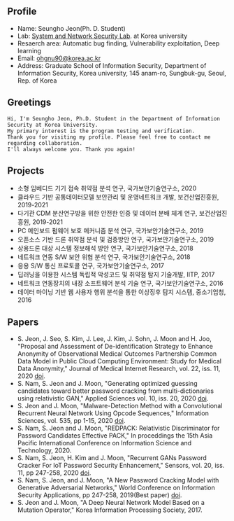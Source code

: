 ## Profile
- Name: Seungho Jeon(Ph. D. Student)
- Lab: [System and Network Security Lab](http://kusystemlab.co.kr/). at Korea university
- Resaerch area: Automatic bug finding, Vulnerability exploitation, Deep learning
- Email: ohgnu90@korea.ac.kr
- Address: Graduate School of Information Security, Department of Information Security, Korea university, 145 anam-ro, Sungbuk-gu, Seoul, Rep. of Korea

## Greetings
```
Hi, I'm Seungho Jeon, Ph.D. Student in the Department of Information Security at Korea University. 
My primary interest is the program testing and verification. 
Thank you for visiting my profile. Please feel free to contact me regarding collaboration. 
I'll always welcome you. Thank you again!
```

## Projects
- 소형 임베디드 기기 접속 취약점 분석 연구, 국가보안기술연구소, 2020
- 클라우드 기반 공통데이터모델 보안관리 및 운영네트워크 개발, 보건산업진흥원, 2019-2021
- 다기관 CDM 분산연구방을 위한 안전한 인증 및 데이터 분배 체계 연구, 보건산업진흥원, 2019-2021
- PC 메인보드 펌웨어 보호 메커니즘 분석 연구, 국가보안기술연구소, 2019
- 오픈소스 기반 드론 취약점 분석 및 검증방안 연구, 국가보안기술연구소, 2019
- 상용드론 대상 시스템 정보해석 방안 연구, 국가보안기술연구소, 2018
- 네트워크 연동 S/W 보안 위협 분석 연구, 국가보안기술연구소, 2018
- 응용 S/W 통신 프로토콜 연구, 국가보안기술연구소, 2017
- 딥러닝을 이용한 시스템 독립적 악성코드 및 취약점 탐지 기술개발, IITP, 2017
- 네트워크 연동장치의 내장 소프트웨어 분석 기술 연구, 국가보안기술연구소, 2016
- 데이터 마이닝 기반 웹 사용자 행위 분석을 통한 이상징후 탐지 시스템, 중소기업청, 2016

## Papers
- S. Jeon, J. Seo, S. Kim, J. Lee, J. Kim, J. Sohn, J. Moon and H. Joo, "Proposal and Assessment of De-identification Strategy to Enhance Anonymity of Observational Medical Outcomes Partnership Common Data Model in Public Cloud Computing Environment: Study for Medical Data Anonymity," Journal of Medical Internet Research, vol. 22, iss. 11, 2020 [doi](https://doi.org/10.2196/19597).
- S. Nam, S. Jeon and J. Moon, "Generating optimized guessing candidates toward better password cracking from multi-dictionaries using relativistic GAN," Applied Sciences vol. 10, iss. 20, 2020 [doi](https://doi.org/10.3390/app10207306). 
- S. Jeon and J. Moon, "Malware-Detection Method with a Convolutional Recurrent Neural Network Using Opcode Sequences," Information Sciences, vol. 535, pp 1-15, 2020 [doi](https://doi.org/10.1016/j.ins.2020.05.026).
- S. Nam, S. Jeon and J. Moon, "REDPACK: Relativistic Discriminator for Password Candidates Effective PACK," In proceddings the 15th Asia Pacific International Conference on Information Science and Technology, 2020.
- S. Nam, S. Jeon, H. Kim and J. Moon, "Recurrent GANs Password Cracker For IoT Password Security Enhancement," Sensors, vol. 20, iss. 11, pp 247-258, 2020 [doi](https://doi.org/10.3390/s20113106).
- S. Nam, S. Jeon, and J. Moon, "A New Password Cracking Model with Generative Adversarial Networks," World Conference on Information Security Applications, pp 247-258, 2019(Best paper) [doi](https://doi.org/10.1007/978-3-030-39303-8_19).
- S. Jeon and J. Moon, "A Deep Neural Network Model Based on a Mutation Operator," Korea Information Processing Society, 2017.
